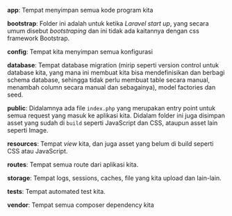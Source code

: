 
**app**: Tempat menyimpan semua kode program kita

**bootstrap**: Folder ini adalah untuk ketika *Laravel start up*, yang secara umum disebut *bootstraping* dan ini tidak ada kaitannya dengan css framework Bootstrap.

**config**: Tempat kita menyimpan semua konfigurasi

**database**: Tempat database migration (mirip seperti version control untuk database kita, yang mana ini membuat kita bisa mendefinisikan dan berbagi schema database, sehingga tidak perlu membuat table secara manual, menambah column secara manual dan sebagainya), model factories dan seed.

**public**: Didalamnya ada file `index.php` yang merupakan entry point untuk semua request yang masuk ke aplikasi kita. Didalam folder ini juga disimpan asset yang sudah di `build` seperti JavaScript dan CSS, ataupun asset lain seperti Image.

**resources**: Tempat *view* kita, dan juga asset yang belum di build seperti CSS atau JavaScript.

**routes**: Tempat semua route dari aplikasi kita.

**storage**: Tempat logs, sessions, caches, file yang kita upload dan lain-lain.

**tests**: Tempat automated test kita.

**vendor**: Tempat semua composer dependency kita







